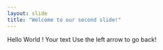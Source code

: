 ```yaml
---
layout: slide
title: "Welcome to our second slide!"
---
```


Hello World !
Your text
Use the left arrow to go back!
